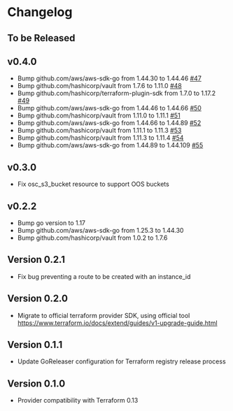 # Changelog

## To be Released

## v0.4.0

* Bump github.com/aws/aws-sdk-go from 1.44.30 to 1.44.46 [#47](https://github.com/Scalingo/terraform-provider-osc/pull/47)
* Bump github.com/hashicorp/vault from 1.7.6 to 1.11.0 [#48](https://github.com/Scalingo/terraform-provider-osc/pull/48)
* Bump github.com/hashicorp/terraform-plugin-sdk from 1.7.0 to 1.17.2 [#49](https://github.com/Scalingo/terraform-provider-osc/pull/49)
* Bump github.com/aws/aws-sdk-go from 1.44.46 to 1.44.66 [#50](https://github.com/Scalingo/terraform-provider-osc/pull/50)
* Bump github.com/hashicorp/vault from 1.11.0 to 1.11.1 [#51](https://github.com/Scalingo/terraform-provider-osc/pull/51)
* Bump github.com/aws/aws-sdk-go from 1.44.66 to 1.44.89 [#52](https://github.com/Scalingo/terraform-provider-osc/pull/52)
* Bump github.com/hashicorp/vault from 1.11.1 to 1.11.3 [#53](https://github.com/Scalingo/terraform-provider-osc/pull/53)
* Bump github.com/hashicorp/vault from 1.11.3 to 1.11.4 [#54](https://github.com/Scalingo/terraform-provider-osc/pull/54)
* Bump github.com/aws/aws-sdk-go from 1.44.89 to 1.44.109 [#55](https://github.com/Scalingo/terraform-provider-osc/pull/55)

## v0.3.0

* Fix osc_s3_bucket resource to support OOS buckets

## v0.2.2

* Bump go version to 1.17
* Bump github.com/aws/aws-sdk-go from 1.25.3 to 1.44.30
* Bump github.com/hashicorp/vault from 1.0.2 to 1.7.6

## Version 0.2.1

* Fix bug preventing a route to be created with an instance_id

## Version 0.2.0

* Migrate to official terraform provider SDK, using official tool
  https://www.terraform.io/docs/extend/guides/v1-upgrade-guide.html

## Version 0.1.1

* Update GoReleaser configuration for Terraform registry release process

## Version 0.1.0

* Provider compatibility with Terraform 0.13
